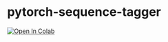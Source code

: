 # pytorch-sequence-tagger

[![Open In Colab](https://colab.research.google.com/assets/colab-badge.svg)](https://github.com/iiacobac/pytorch-sequence-tagger/blob/main/notebooks/tagger.ipynb)
